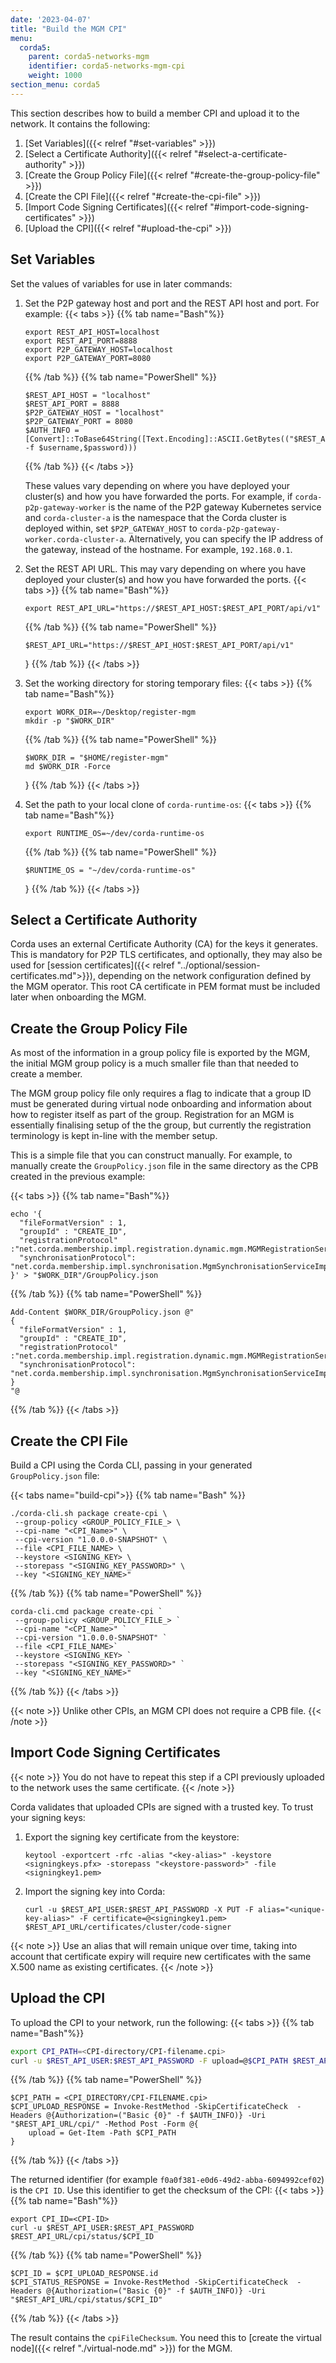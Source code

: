 ```yaml
---
date: '2023-04-07'
title: "Build the MGM CPI"
menu:
  corda5:
    parent: corda5-networks-mgm
    identifier: corda5-networks-mgm-cpi
    weight: 1000
section_menu: corda5
---
```


This section describes how to build a member CPI and upload it to the network. It contains the following:
1. [Set Variables]({{< relref "#set-variables" >}})
2. [Select a Certificate Authority]({{< relref "#select-a-certificate-authority" >}})
3. [Create the Group Policy File]({{< relref "#create-the-group-policy-file" >}})
3. [Create the CPI File]({{< relref "#create-the-cpi-file" >}})
4. [Import Code Signing Certificates]({{< relref "#import-code-signing-certificates" >}})
5. [Upload the CPI]({{< relref "#upload-the-cpi" >}})

## Set Variables
Set the values of variables for use in later commands:

1. Set the P2P gateway host and port and the REST API host and port. For example:
   {{< tabs >}}
   {{% tab name="Bash"%}}
   ```shell
   export REST_API_HOST=localhost
   export REST_API_PORT=8888
   export P2P_GATEWAY_HOST=localhost
   export P2P_GATEWAY_PORT=8080
   ```
   {{% /tab %}}
   {{% tab name="PowerShell" %}}
   ```shell
   $REST_API_HOST = "localhost"
   $REST_API_PORT = 8888
   $P2P_GATEWAY_HOST = "localhost"
   $P2P_GATEWAY_PORT = 8080
   $AUTH_INFO = [Convert]::ToBase64String([Text.Encoding]::ASCII.GetBytes(("$REST_API_USER:$REST_API_PASSWORD" -f $username,$password)))
   ```
   {{% /tab %}}
   {{< /tabs >}}

    These values vary depending on where you have deployed your cluster(s) and how you have forwarded the ports. For example, if `corda-p2p-gateway-worker` is the name of the P2P gateway Kubernetes service and `corda-cluster-a` is the namespace that the Corda cluster is deployed within, set `$P2P_GATEWAY_HOST` to `corda-p2p-gateway-worker.corda-cluster-a`. Alternatively, you can specify the IP address of the gateway, instead of the hostname. For example, `192.168.0.1`.

2. Set the REST API URL. This may vary depending on where you have deployed your cluster(s) and how you have forwarded the ports.
   {{< tabs >}}
   {{% tab name="Bash"%}}
   ```shell
   export REST_API_URL="https://$REST_API_HOST:$REST_API_PORT/api/v1"
   ```
   {{% /tab %}}
   {{% tab name="PowerShell" %}}
   ```shell
   $REST_API_URL="https://$REST_API_HOST:$REST_API_PORT/api/v1"
   ```
   }
   {{% /tab %}}
   {{< /tabs >}}

3. Set the working directory for storing temporary files:
   {{< tabs >}}
   {{% tab name="Bash"%}}
   ```shell
   export WORK_DIR=~/Desktop/register-mgm
   mkdir -p "$WORK_DIR"
   ```
   {{% /tab %}}
   {{% tab name="PowerShell" %}}
   ```shell
   $WORK_DIR = "$HOME/register-mgm"
   md $WORK_DIR -Force
   ```
   }
   {{% /tab %}}
   {{< /tabs >}}

4. Set the path to your local clone of `corda-runtime-os`:
   {{< tabs >}}
   {{% tab name="Bash"%}}
   ```shell
   export RUNTIME_OS=~/dev/corda-runtime-os
   ```
   {{% /tab %}}
   {{% tab name="PowerShell" %}}
   ```shell
   $RUNTIME_OS = "~/dev/corda-runtime-os"
   ```
   }
   {{% /tab %}}
   {{< /tabs >}}

## Select a Certificate Authority

Corda uses an external Certificate Authority (CA) for the keys it generates.
This is mandatory for P2P TLS certificates, and optionally, they may also be used for [session certificates]({{< relref "../optional/session-certificates.md">}}), depending on the network configuration defined by the MGM operator.
This root CA certificate in PEM format must be included later when onboarding the MGM.

## Create the Group Policy File

As most of the information in a group policy file is exported by the MGM, the initial MGM group policy is a much smaller file than that needed to create a member.

The MGM group policy file only requires a flag to indicate that a group ID must be generated during virtual node onboarding and information about how to register itself as part of the group.
Registration for an MGM is essentially finalising setup of the the group, but currently the registration terminology is kept in-line with the member setup.

This is a simple file that you can construct manually. 
For example, to manually create the `GroupPolicy.json` file in the same directory as the CPB created in the previous example:

{{< tabs >}}
{{% tab name="Bash"%}}
```shell
echo '{
  "fileFormatVersion" : 1,
  "groupId" : "CREATE_ID",
  "registrationProtocol" :"net.corda.membership.impl.registration.dynamic.mgm.MGMRegistrationService",
  "synchronisationProtocol": "net.corda.membership.impl.synchronisation.MgmSynchronisationServiceImpl"
}' > "$WORK_DIR"/GroupPolicy.json
```
{{% /tab %}}
{{% tab name="PowerShell" %}}
```shell
Add-Content $WORK_DIR/GroupPolicy.json @"
{
  "fileFormatVersion" : 1,
  "groupId" : "CREATE_ID",
  "registrationProtocol" :"net.corda.membership.impl.registration.dynamic.mgm.MGMRegistrationService",
  "synchronisationProtocol": "net.corda.membership.impl.synchronisation.MgmSynchronisationServiceImpl"
}
"@
```
{{% /tab %}}
{{< /tabs >}}

## Create the CPI File

Build a CPI using the Corda CLI, passing in your generated `GroupPolicy.json` file:

   {{< tabs name="build-cpi">}}
   {{% tab name="Bash" %}}
   ```shell 
   ./corda-cli.sh package create-cpi \
    --group-policy <GROUP_POLICY_FILE_> \
    --cpi-name "<CPI_Name>" \
    --cpi-version "1.0.0.0-SNAPSHOT" \
    --file <CPI_FILE_NAME> \
    --keystore <SIGNING_KEY> \
    --storepass "<SIGNING_KEY_PASSWORD>" \
    --key "<SIGNING_KEY_NAME>"
   ```
   {{% /tab %}}
   {{% tab name="PowerShell" %}}
   ```shell 
   corda-cli.cmd package create-cpi `
    --group-policy <GROUP_POLICY_FILE_> `
    --cpi-name "<CPI_Name>" `
    --cpi-version "1.0.0.0-SNAPSHOT" `
    --file <CPI_FILE_NAME>`
    --keystore <SIGNING_KEY> `
    --storepass "<SIGNING_KEY_PASSWORD>" `
    --key "<SIGNING_KEY_NAME>"
   ```
   {{% /tab %}}
   {{< /tabs >}}

{{< note >}}
Unlike other CPIs, an MGM CPI does not require a CPB file.
{{< /note >}}

## Import Code Signing Certificates

{{< note >}}
You do not have to repeat this step if a CPI previously uploaded to the network uses the same certificate.
{{< /note >}}

Corda validates that uploaded CPIs are signed with a trusted key. To trust your signing keys:

1. Export the signing key certificate from the keystore:
    ```shell
    keytool -exportcert -rfc -alias "<key-alias>" -keystore <signingkeys.pfx> -storepass "<keystore-password>" -file <signingkey1.pem>
    ```
2. Import the signing key into Corda:
    ```shell
    curl -u $REST_API_USER:$REST_API_PASSWORD -X PUT -F alias="<unique-key-alias>" -F certificate=@<signingkey1.pem> $REST_API_URL/certificates/cluster/code-signer
    ```

{{< note >}}
Use an alias that will remain unique over time, taking into account that certificate expiry will require new certificates with the same X.500 name as existing certificates.
{{< /note >}}

## Upload the CPI

To upload the CPI to your network, run the following:
{{< tabs >}}
{{% tab name="Bash"%}}
```bash
export CPI_PATH=<CPI-directory/CPI-filename.cpi>
curl -u $REST_API_USER:$REST_API_PASSWORD -F upload=@$CPI_PATH $REST_API_URL/cpi/
```
{{% /tab %}}
{{% tab name="PowerShell" %}}
```shell
$CPI_PATH = <CPI_DIRECTORY/CPI-FILENAME.cpi>
$CPI_UPLOAD_RESPONSE = Invoke-RestMethod -SkipCertificateCheck  -Headers @{Authorization=("Basic {0}" -f $AUTH_INFO)} -Uri "$REST_API_URL/cpi/" -Method Post -Form @{
    upload = Get-Item -Path $CPI_PATH
}
```
{{% /tab %}}
{{< /tabs >}}

The returned identifier (for example `f0a0f381-e0d6-49d2-abba-6094992cef02`) is the `CPI ID`.
Use this identifier to get the checksum of the CPI:
{{< tabs >}}
{{% tab name="Bash"%}}
```
export CPI_ID=<CPI-ID>
curl -u $REST_API_USER:$REST_API_PASSWORD $REST_API_URL/cpi/status/$CPI_ID
```
{{% /tab %}}
{{% tab name="PowerShell" %}}
```shell
$CPI_ID = $CPI_UPLOAD_RESPONSE.id
$CPI_STATUS_RESPONSE = Invoke-RestMethod -SkipCertificateCheck  -Headers @{Authorization=("Basic {0}" -f $AUTH_INFO)} -Uri "$REST_API_URL/cpi/status/$CPI_ID"
```
{{% /tab %}}
{{< /tabs >}}

The result contains the `cpiFileChecksum`. You need this to [create the virtual node]({{< relref "./virtual-node.md" >}}) for the MGM.